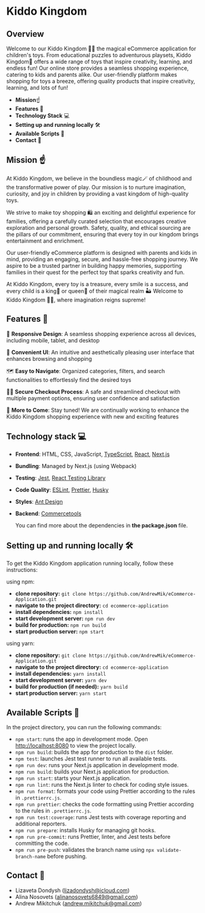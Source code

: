 # Kiddo Kingdom

## Overview

Welcome to our Kiddo Kingdom 🧸🏰 the magical eCommerce application for children's toys. From educational puzzles to adventurous playsets, Kiddo Kingdom🧸 offers a wide range of toys that inspire creativity, learning, and endless fun! Our online store provides a seamless shopping experience, catering to kids and parents alike. Our user-friendly platform makes shopping for toys a breeze, offering quality products that inspire creativity, learning, and lots of fun!

- **Mission**☝️
- **Features** 📘
- **Technology Stack** 💻
- **Setting up and running locally** 🛠️
- **Available Scripts** 📝
- **Contact** 📧

## Mission ☝️

At Kiddo Kingdom, we believe in the boundless magic🪄 of childhood and the transformative power of play. Our mission is to nurture imagination, curiosity, and joy in children by providing a vast kingdom of high-quality toys.

We strive to make toy shopping 🛍 an exciting and delightful experience for families, offering a carefully curated selection that encourages creative exploration and personal growth. Safety, quality, and ethical sourcing are the pillars of our commitment, ensuring that every toy in our kingdom brings entertainment and enrichment.

Our user-friendly eCommerce platform is designed with parents and kids in mind, providing an engaging, secure, and hassle-free shopping journey. We aspire to be a trusted partner in building happy memories, supporting families in their quest for the perfect toy that sparks creativity and fun.

At Kiddo Kingdom, every toy is a treasure, every smile is a success, and every child is a king🤴 or queen👸 of their magical realm 🏜 Welcome to Kiddo Kingdom 🧸🏰, where imagination reigns supreme!

## Features 📘

🎨 **Responsive Design**: A seamless shopping experience across all devices, including mobile, tablet, and desktop

🙂 **Convenient UI**: An intuitive and aesthetically pleasing user interface that enhances browsing and shopping

🗺 **Easy to Navigate**: Organized categories, filters, and search functionalities to effortlessly find the desired toys

👮‍♂️ **Secure Checkout Process**: A safe and streamlined checkout with multiple payment options, ensuring user confidence and satisfaction

🚀 **More to Come**: Stay tuned! We are continually working to enhance the Kiddo Kingdom shopping experience with new and exciting features

## Technology stack 💻

- **Frontend**: HTML, CSS, JavaScript, [TypeScript](https://www.typescriptlang.org/), [React](https://react.dev/), [Next.js](https://nextjs.org/)
- **Bundling**: Managed by Next.js (using Webpack)
- **Testing**: [Jest](https://jestjs.io/), [React Testing Library](https://testing-library.com/)
- **Code Quality**: [ESLint](https://eslint.org/), [Prettier](https://prettier.io/), [Husky](https://typicode.github.io/husky/)
- **Styles**: [Ant Design](https://ant.design/)
- **Backend**: [Commercetools](https://commercetools.com/)

  You can find more about the dependencies in **the package.json** file.

## Setting up and running locally 🛠️

To get the Kiddo Kingdom application running locally, follow these instructions:

using npm:

- **clone repository:** `git clone https://github.com/AndrewMik/eCommerce-Application.git`
- **navigate to the project directory:** `cd ecommerce-application`
- **install dependencies:** `npm install`
- **start development server:** `npm run dev`
- **build for production:** `npm run build`
- **start production server:** `npm start`

using yarn:

- **clone repository:** `git clone https://github.com/AndrewMik/eCommerce-Application.git`
- **navigate to the project directory:** `cd ecommerce-application`
- **install dependencies:** `yarn install `
- **start development server:** `yarn dev`
- **build for production (if needed):** `yarn build`
- **start production server:** `yarn start`

## Available Scripts 📝

In the project directory, you can run the following commands:

- `npm start`: runs the app in development mode. Open [http://localhost:8080](http://localhost:8080) to view the project locally.
- `npm run build`: builds the app for production to the `dist` folder.
- `npm test`: launches Jest test runner to run all available tests.
- `npm run dev`: runs your Next.js application in development mode.
- `npm run build`: builds your Next.js application for production.
- `npm run start`: starts your Next.js application.
- `npm run lint`: runs the Next.js linter to check for coding style issues.
- `npm run format`: formats your code using Prettier according to the rules in `.prettierrc.js`.
- `npm run prettier`: checks the code formatting using Prettier according to the rules in `.prettierrc.js`.
- `npm run test:coverage`: runs Jest tests with coverage reporting and additional reporters.
- `npm run prepare`: installs Husky for managing git hooks.
- `npm run pre-commit`: runs Prettier, linter, and Jest tests before committing the code.
- `npm run pre-push`: validates the branch name using `npx validate-branch-name` before pushing.

## Contact 📧

- Lizaveta Dondysh (lizadondysh@icloud.com)
- Alina Nosovets (alinanosovets6849@gmail.com)
- Andrew Mikitchuk (andrew.mikitchuk@gmail.com)
